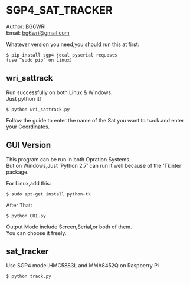 # SGP4_SAT_TRACKER
Author: BG6WRI  
Email: <bg6wri@gmail.com>  


Whatever version you need,you should run this at first:
```
$ pip install sgp4 jdcal pyserial requests
(use “sudo pip” on Linux)
```


## wri_sattrack
Run successfully on both Linux & Windows.  
Just python it!  


```
$ python wri_sattrack.py
```
Follow the guide to enter the name of the Sat you want to track and enter your Coordinates.  


## GUI Version
This program can be run in both Opration Systems.  
But on Windows,Just ‘Python 2.7’ can run it well because of the ‘Tkinter’ package.  

For Linux,add this:

```
$ sudo apt-get install python-tk
```
After That:
```
$ python GUI.py
```
Output Mode include Screen,Serial,or both of them.  
You can choose it freely. 

## sat_tracker
Use SGP4 model,HMC5883L and MMA8452Q on Raspberry Pi  

```
$ python track.py
```
